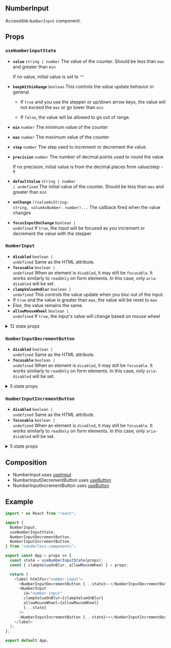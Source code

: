 ## NumberInput

Accessible `NumberInput` component.

<!-- CODESANDBOX
link_title: NumberInput - Open On Sandbox
js: src/number-input/stories/__js/NumberInput.component.jsx
-->

## Props

<!-- Automatically generated -->

### `useNumberinputState`

- **`value`** <code>string | number</code> The value of the counter. Should be
  less than `max` and greater than `min`

  If no value, initial value is set to `""`

- **`keepWithinRange`** <code>boolean</code> This controls the value update
  behavior in general.

  - If `true` and you use the stepper or up/down arrow keys, the value will not
    exceed the `max` or go lower than `min`

  - If `false`, the value will be allowed to go out of range.

- **`min`** <code>number</code> The minimum value of the counter
- **`max`** <code>number</code> The maximum value of the counter
- **`step`** <code>number</code> The step used to increment or decrement the
  value
- **`precision`** <code>number</code> The number of decimal points used to round
  the value

  If no precision, initial value is from the decimal places from value/step -
  `0`

- **`defaultValue`** <code>string | number | undefined</code> The initial value
  of the counter. Should be less than `max` and greater than `min`
- **`onChange`**
  <code title="((valueAsString: string, valueAsNumber: number) =&#62; void) | undefined">((valueAsString:
  string, valueAsNumber: number)...</code> The callback fired when the value
  changes
- **`focusInputOnChange`** <code>boolean | undefined</code> If `true`, the input
  will be focused as you increment or decrement the value with the stepper

### `NumberInput`

- **`disabled`** <code>boolean | undefined</code> Same as the HTML attribute.
- **`focusable`** <code>boolean | undefined</code> When an element is
  `disabled`, it may still be `focusable`. It works similarly to `readOnly` on
  form elements. In this case, only `aria-disabled` will be set.
- **`clampValueOnBlur`** <code>boolean | undefined</code> This controls the
  value update when you blur out of the input.
- If `true` and the value is greater than `max`, the value will be reset to
  `max`
- Else, the value remains the same.
- **`allowMouseWheel`** <code>boolean | undefined</code> If `true`, the input's
value will change based on mouse wheel
<details><summary>12 state props</summary>
> These props are returned by the state hook. You can spread them into this component (`{...state}`) or pass them separately. You can also provide these props from your own state logic.

- **`keepWithinRange`** <code>boolean</code> This controls the value update
  behavior in general.

  - If `true` and you use the stepper or up/down arrow keys, the value will not
    exceed the `max` or go lower than `min`

  - If `false`, the value will be allowed to go out of range.

- **`value`** <code>string | number</code> The value of the counter. Should be
  less than `max` and greater than `min`

  If no value, initial value is set to `""`

- **`min`** <code>number</code> The minimum value of the counter
- **`max`** <code>number</code> The maximum value of the counter
- **`step`** <code>number</code> The step used to increment or decrement the
  value
- **`valueAsNumber`** <code>number</code> The value of the counter in number.
- **`isOutOfRange`** <code>boolean</code> True, if value is less than `min` &
  greater than `max`.
- **`inputRef`** <code>RefObject&#60;HTMLElement | null&#62;</code> The Input
  Element.
- **`setValue`** <code>(next: StringOrNumber) =&#62; void</code> Set the value
  which will be converted to string.
- **`increment`** <code>(step: number) =&#62; void</code> Increment the value
  based on the step
- **`decrement`** <code>(step: number) =&#62; void</code> Decrement the value
  based on the step
- **`setCastedValue`** <code>(value: StringOrNumber) =&#62; void</code> Set the
  casted value based on precision & step.

</details>

### `NumberInputDecrementButton`

- **`disabled`** <code>boolean | undefined</code> Same as the HTML attribute.
- **`focusable`** <code>boolean | undefined</code> When an element is
`disabled`, it may still be `focusable`. It works similarly to `readOnly` on
form elements. In this case, only `aria-disabled` will be set.
<details><summary>5 state props</summary>
> These props are returned by the state hook. You can spread them into this component (`{...state}`) or pass them separately. You can also provide these props from your own state logic.

- **`keepWithinRange`** <code>boolean</code> This controls the value update
  behavior in general.

  - If `true` and you use the stepper or up/down arrow keys, the value will not
    exceed the `max` or go lower than `min`

  - If `false`, the value will be allowed to go out of range.

- **`isAtMin`** <code>boolean</code> Truw, if value is equal to min.
- **`focusInput`** <code>() =&#62; void</code> Focus input if focus input on
  value change is `true`
- **`spinDown`** <code>() =&#62; void</code> Spinner handler that decrements the
  value after an interval
- **`spinStop`** <code>() =&#62; void</code> Spinner handler that Stop it from
  incrementing or decrementing

</details>

### `NumberInputIncrementButton`

- **`disabled`** <code>boolean | undefined</code> Same as the HTML attribute.
- **`focusable`** <code>boolean | undefined</code> When an element is
`disabled`, it may still be `focusable`. It works similarly to `readOnly` on
form elements. In this case, only `aria-disabled` will be set.
<details><summary>5 state props</summary>
> These props are returned by the state hook. You can spread them into this component (`{...state}`) or pass them separately. You can also provide these props from your own state logic.

- **`keepWithinRange`** <code>boolean</code> This controls the value update
  behavior in general.

  - If `true` and you use the stepper or up/down arrow keys, the value will not
    exceed the `max` or go lower than `min`

  - If `false`, the value will be allowed to go out of range.

- **`isAtMax`** <code>boolean</code> True, if value is equal to max.
- **`focusInput`** <code>() =&#62; void</code> Focus input if focus input on
  value change is `true`
- **`spinUp`** <code>() =&#62; void</code> Spinner handler that increments the
  value after an interval
- **`spinStop`** <code>() =&#62; void</code> Spinner handler that Stop it from
  incrementing or decrementing

</details>

## Composition

- NumberInput uses [useInput](https://reakit.io/docs/input/)
- NumberInputDecrementButton uses [useButton](https://reakit.io/docs/button)
- NumberInputIncrementButton uses [useButton](https://reakit.io/docs/button)

## Example

```js
import * as React from "react";

import {
  NumberInput,
  useNumberInputState,
  NumberInputDecrementButton,
  NumberInputIncrementButton,
} from "renderless-components";

export const App = props => {
  const state = useNumberInputState(props);
  const { clampValueOnBlur, allowMouseWheel } = props;

  return (
    <label htmlFor="number-input">
      <NumberInputDecrementButton {...state}>-</NumberInputDecrementButton>
      <NumberInput
        id="number-input"
        clampValueOnBlur={clampValueOnBlur}
        allowMouseWheel={allowMouseWheel}
        {...state}
      />
      <NumberInputIncrementButton {...state}>+</NumberInputIncrementButton>
    </label>
  );
};

export default App;
```
